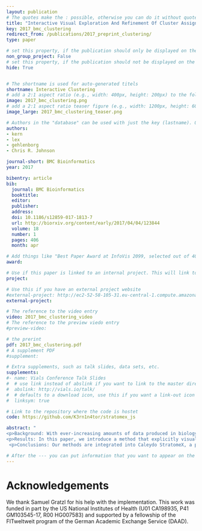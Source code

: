 ```yaml
---
layout: publication
# The quotes make the : possible, otherwise you can do it without quotes
title: "Interactive Visual Exploration And Refinement Of Cluster Assignments"
key: 2017_bmc_clustering
redirect_from: /publications/2017_preprint_clustering/
type: paper

# set this property, if the publication should only be displayed on the team-member page
non_group_project: False
# set this property, if the publication should not be displayed on the website
hide: True


# The shortname is used for auto-generated titels
shortname: Interactive Clustering
# add a 2:1 aspect ratio (e.g., width: 400px, height: 200px) to the folder /assets/images/papers/
image: 2017_bmc_clustering.png
# add a 2:1 aspect ratio teaser figure (e.g., width: 1200px, height: 600px) to the folder /assets/images/papers/
image_large: 2017_bmc_clustering_teaser.png

# Authors in the "database" can be used with just the key (lastname). Others can be written properly.
authors:
- kern
- lex
- gehlenborg
- Chris R. Johnson

journal-short: BMC Bioinformatics 
year: 2017

bibentry: article
bib:
  journal: BMC Bioinformatics
  booktitle: 
  editor: 
  publisher: 
  address: 
  doi: 10.1186/s12859-017-1813-7
  url: http://biorxiv.org/content/early/2017/04/04/123844 
  volume: 18
  number: 1
  pages: 406
  month: apr

# Add things like "Best Paper Award at InfoVis 2099, selected out of 4000 submissions"
award:

# Use if this paper is linked to an internal project. This will link to the project site
project:

# Use this if you have an external project website
#external-project: http://ec2-52-58-105-31.eu-central-1.compute.amazonaws.com/stratomex_clustering/
external-project:

# The reference to the video entry
video: 2017_bmc_clustering_video
# The reference to the preview viedo entry
#preview-video:

# the prerint
pdf: 2017_bmc_clustering.pdf
# A supplement PDF
#supplement:

# Extra supplements, such as talk slides, data sets, etc.
supplements:
#- name: Vials Conference Talk Slides
#  # use link instead of abslink if you want to link to the master directory
#  abslink: http://vials.io/talk/
#  # defaults to a download icon, use this if you want a link-out icon
#  linksym: true

# Link to the repository where the code is hostet
code: https://github.com/K3rn1n4tor/stratomex_js

abstract: "
<p>Background: With ever-increasing amounts of data produced in biology research, scientists are in need of efficient data analysis methods. Cluster analysis, combined with visualization of the results, is one such method that can be used to make sense of large data volumes. At the same time, cluster analysis is known to be imperfect and depends on the choice of algorithms, parameters, and distance measures. Most clustering algorithms don't properly account for ambiguity in the source data, as records are often assigned to discrete clusters, even if an assignment is unclear. While there are metrics and visualization techniques that allow analysts to compare clusterings or to judge cluster quality, there is no comprehensive method that allows analysts to evaluate, compare, and refine cluster assignments based on the source data, derived scores, and contextual data. </p>
<p>Results: In this paper, we introduce a method that explicitly visualizes the quality of cluster assignments, allows comparisons of clustering results and enables analysts to manually curate and refine cluster assignments. Our methods are applicable to matrix data clustered with partitional, hierarchical, and fuzzy clustering algorithms. Furthermore, we enable analysts to explore clustering results in context of other data, for example, to observe whether a clustering of genomic data results in a meaningful differentiation in phenotypes.</p>
 <p>Conclusions: Our methods are integrated into Caleydo StratomeX, a popular, web-based, disease subtype analysis tool. We show in a usage scenario that our approach can reveal ambiguities in cluster assignments and produce improved clusterings that better differentiate genotypes and phenotypes.</p>"

# After the --- you can put information that you want to appear on the website using markdown formatting or HTML. A good example are acknowledgements, extra references, an erratum, etc.
---
```



# Acknowledgements

We thank Samuel Gratzl for his help with the implementation. This work was funded in part by the US National Institutes of Health (U01 CA198935, P41 GM103545-17, R00 HG007583) and supported by a fellowship of the FITweltweit program of the German Academic Exchange Service (DAAD).